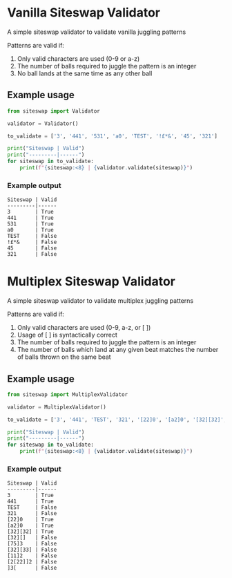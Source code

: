 # Vanilla Siteswap Validator
A simple siteswap validator to validate vanilla juggling patterns

Patterns are valid if:
1) Only valid characters are used (0-9 or a-z)
2) The number of balls required to juggle the pattern is an integer
3) No ball lands at the same time as any other ball

## Example usage
```python
from siteswap import Validator

validator = Validator()

to_validate = ['3', '441', '531', 'a0', 'TEST', '!£*&', '45', '321']

print("Siteswap | Valid")
print("---------|------")
for siteswap in to_validate:
	print(f"{siteswap:<8} | {validator.validate(siteswap)}")
```

### Example output
```
Siteswap | Valid
---------|------
3        | True
441      | True
531      | True
a0       | True
TEST     | False
!£*&     | False
45       | False
321      | False
```

# Multiplex Siteswap Validator
A simple siteswap validator to validate multiplex juggling patterns

Patterns are valid if:
1) Only valid characters are used (0-9, a-z, or [ ])
2) Usage of [ ] is syntactically correct
3) The number of balls required to juggle the pattern is an integer
4) The number of balls which land at any given beat matches the number of balls thrown on the same beat

## Example usage
```python
from siteswap import MultiplexValidator

validator = MultiplexValidator()

to_validate = ['3', '441', 'TEST', '321', '[22]0', '[a2]0', '[32][32]', '[32][]', '[75]3', '[32][33]', '[11]2', '[2[22]]2', ']3[']

print("Siteswap | Valid")
print("---------|------")
for siteswap in to_validate:
	print(f"{siteswap:<8} | {validator.validate(siteswap)}")
```

### Example output
```
Siteswap | Valid
---------|------
3        | True
441      | True
TEST     | False
321      | False
[22]0    | True
[a2]0    | True
[32][32] | True
[32][]   | False
[75]3    | False
[32][33] | False
[11]2    | False
[2[22]]2 | False
]3[      | False
```
